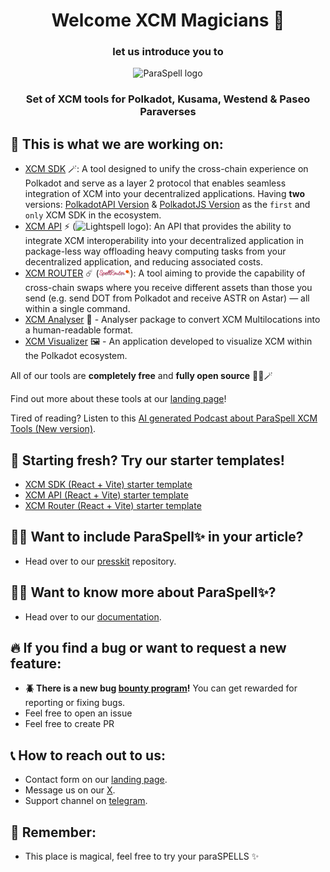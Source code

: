 <h1 align="center">
Welcome XCM Magicians 👋
</h1>

<h3 align="center">
let us introduce you to 
</h3>

<p align="center">
<img width="400" alt="ParaSpell logo" src="https://user-images.githubusercontent.com/55763425/251588903-bcf72b05-bdf7-46d8-b804-16b0e3236792.png">
</p>

<h3 align="center">
Set of XCM tools for Polkadot, Kusama, Westend & Paseo Paraverses
</h3>

## 🧰 This is what we are working on:
- [XCM SDK](https://github.com/paraspell/xcm-tools/tree/main/packages/sdk) 🪄: A tool designed to unify the cross-chain experience on Polkadot and serve as a layer 2 protocol that enables seamless integration of XCM into your decentralized applications. Having **two** versions: [PolkadotAPI Version](https://github.com/paraspell/xcm-tools/tree/main/packages/sdk) & [PolkadotJS Version](https://github.com/paraspell/xcm-tools/tree/main/packages/sdk-pjs) as the `first` and `only` XCM SDK in the ecosystem.
- [XCM API](https://github.com/paraspell/xcm-tools/tree/main/apps/xcm-api) ⚡️ (<img width="50" alt="Lightspell logo" src="https://user-images.githubusercontent.com/55763425/251588168-4855abc3-445a-4207-9a65-e891975be62c.png">): An API that provides the ability to integrate XCM interoperability into your decentralized application in package-less way offloading heavy computing tasks from your decentralized application, and reducing associated costs.
- [XCM ROUTER](https://github.com/paraspell/xcm-tools/tree/main/packages/xcm-router) ☄️ (<img width="50" alt="Spellrouter logo" src="https://raw.githubusercontent.com/paraspell/presskit/refs/heads/main/logos_spellrouter/Full%20name.png">): A tool aiming to provide the capability of cross-chain swaps where you receive different assets than those you send (e.g. send DOT from Polkadot and receive ASTR on Astar) — all within a single command.
- [XCM Analyser](https://github.com/paraspell/xcm-tools/tree/main/packages/xcm-analyser) 🔎 - Analyser package to convert XCM Multilocations into a human-readable format.
- [XCM Visualizer](https://github.com/paraspell/xcm-tools/tree/main/apps/visualizer-fe) 🖼️ - An application developed to visualize XCM within the Polkadot ecosystem.

All of our tools are **completely free** and **fully open source** 🧙‍♂️🪄

Find out more about these tools at our [landing page](https://paraspell.xyz)!

Tired of reading? Listen to this [AI generated Podcast about ParaSpell XCM Tools (New version)](https://notebooklm.google.com/notebook/ff1837d7-2ab2-4e0f-9420-49c8a4cbec97/audio).

## 🛫 Starting fresh? Try our starter templates!
- [XCM SDK (React + Vite) starter template](https://github.com/paraspell/xcm-sdk-template)
- [XCM API (React + Vite) starter template](https://github.com/paraspell/xcm-api-template)
- [XCM Router (React + Vite) starter template](https://github.com/paraspell/xcm-router-template)

## 👨‍🔬 Want to include ParaSpell✨ in your article?
- Head over to our [presskit](https://github.com/paraspell/presskit) repository.

## 👨‍🏫 Want to know more about ParaSpell✨?
- Head over to our [documentation](https://paraspell.github.io/docs/).

## 🔥 If you find a bug or want to request a new feature:
- **🪲 There is a new bug [bounty program](https://paraspell.github.io/docs/contribution.html)!** You can get rewarded for reporting or fixing bugs.
- Feel free to open an issue
- Feel free to create PR

## 📞 How to reach out to us:
- Contact form on our [landing page](https://paraspell.xyz/#contact-us).
- Message us on our [X](https://x.com/paraspell).
- Support channel on [telegram](https://t.me/paraspell).

## 🧙 Remember:
- This place is magical, feel free to try your paraSPELLS ✨<be>
